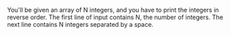 You'll be given an array of N integers, and you have to print the integers in reverse order.
The first line of input contains N, the number of integers.
The next line contains N integers separated by a space.